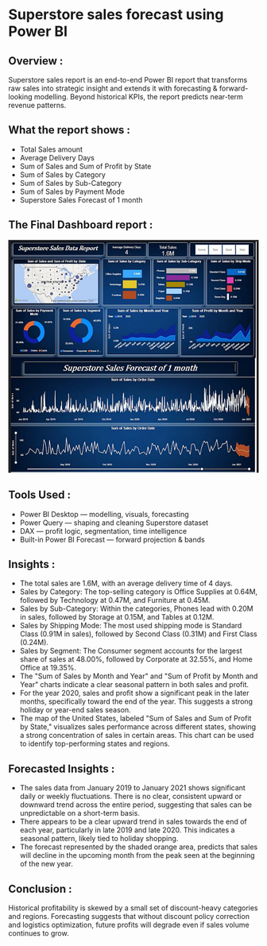 <h1>Superstore sales forecast using Power BI</h1>

<h2>Overview :</h2>

Superstore sales report is an end-to-end Power BI report that transforms raw sales into strategic insight and extends it with forecasting & forward-looking modelling. Beyond historical KPIs, the report predicts near-term revenue patterns. 

<h2>What the report shows :</h2>

- Total Sales amount
- Average Delivery Days
- Sum of Sales and Sum of Profit by State 
- Sum of Sales by Category
- Sum of Sales by Sub-Category
- Sum of Sales by Payment Mode
- Superstore Sales Forecast of 1 month

<h2>The Final Dashboard report :</h2>

![The Final dashboard](https://github.com/Saikat-Dass/PowerBI_based_Superstore_sales_forecast/blob/46dc0982d43bf42db697f614dc850dfba52420d6/Final%20Dashboard.png)

<h2>Tools Used :</h2>

- Power BI Desktop — modelling, visuals, forecasting
- Power Query — shaping and cleaning Superstore dataset
- DAX — profit logic, segmentation, time intelligence
- Built-in Power BI Forecast — forward projection & bands

<h2>Insights :</h2>

- The total sales are 1.6M, with an average delivery time of 4 days.
- Sales by Category: The top-selling category is Office Supplies at 0.64M, followed by Technology at 0.47M, and Furniture at 0.45M.
- Sales by Sub-Category: Within the categories, Phones lead with 0.20M in sales, followed by Storage at 0.15M, and Tables at 0.12M.
- Sales by Shipping Mode: The most used shipping mode is Standard Class (0.91M in sales), followed by Second Class (0.31M) and First Class (0.24M).
- Sales by Segment: The Consumer segment accounts for the largest share of sales at 48.00%, followed by Corporate at 32.55%, and Home Office at 19.35%.
- The "Sum of Sales by Month and Year" and "Sum of Profit by Month and Year" charts indicate a clear seasonal pattern in both sales and profit.
- For the year 2020, sales and profit show a significant peak in the later months, specifically toward the end of the year. This suggests a strong holiday or year-end sales season.
- The map of the United States, labeled "Sum of Sales and Sum of Profit by State," visualizes sales performance across different states, showing a strong concentration of sales in certain areas. This chart can be used to identify top-performing states and regions.

<h2>Forecasted Insights :</h2>

- The sales data from January 2019 to January 2021 shows significant daily or weekly fluctuations. There is no clear, consistent upward or downward trend across the entire period, suggesting that sales can be unpredictable on a short-term basis.
- There appears to be a clear upward trend in sales towards the end of each year, particularly in late 2019 and late 2020. This indicates a seasonal pattern, likely tied to holiday shopping.
- The forecast represented by the shaded orange area, predicts that sales will decline in the upcoming month from the peak seen at the beginning of the new year.
  
<h2>Conclusion :</h2>

Historical profitability is skewed by a small set of discount-heavy categories and regions. Forecasting suggests that without discount policy correction and logistics optimization, future profits will degrade even if sales volume continues to grow.

